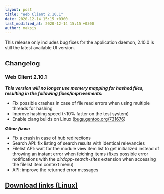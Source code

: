 ```yaml
---
layout: post
title: "Web Client 2.10.1"
date: 2020-12-14 15:15 +0300
last_modified_at: 2020-12-14 15:15 +0300
author: maksis
---
```


<!--more-->

This release only includes bug fixes for the application daemon, 2.10.0 is still the latest available UI version.

## Changelog

### Web Client 2.10.1

***This version will no longer use memory mapping for hashed files, resulting in the following fixes/improvements:***

- Fix possible crashes in case of file read errors when using multiple threads for hashing
- Improve hashing speed (~10% faster on the test system)
- Enable clang builds on Linux ([bugs.gentoo.org/731676](https://bugs.gentoo.org/731676))

***Other fixes:***

- Fix a crash in case of hub redirections
- Search API: fix listing of search results with identical relevancies
- Filelist API: wait for the module view item list to get initialized instead of throwing an instant error when fetching items (fixes possible error notifications with the *airdcpp-search-sites* extension when accessing the filelist item context menu)
- API: improve the returned error messages

## [Download links (Linux)](/docs/installation/linux-binaries.html)
